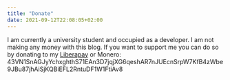 ```yaml
---
title: "Donate"
date: 2021-09-12T22:08:05+02:00
---
```


I am currently a university student and occupied as a developer. I am not making any money with this blog. If you want to support 
me you can do so by donating to my [Liberapay](https://liberapay.com/Nereuxofficial/) or Monero: 
43VN1SnAGJyYchxghthS71EAn3D7jqjXG6qeshAR7nJUEcnSrpW7KfB4zWbe9JBu87jhAiSjKQBiEFL2RntuDF1W1FtiAv8